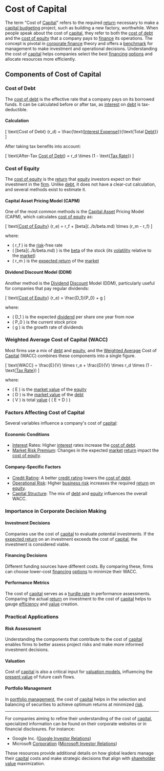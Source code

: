 # Cost of Capital

The term "Cost of [Capital](../c/capital.md)" refers to the required [return](../r/return.md) necessary to make a [capital budgeting](../c/capital_budgeting.md) project, such as building a new factory, worthwhile. When people speak about the cost of [capital](../c/capital.md), they refer to both the [cost of debt](../c/cost_of_debt.md) and the [cost of equity](../c/cost_of_equity.md) that a company pays to [finance](../f/finance.md) its operations. The concept is pivotal in [corporate finance](../c/corporate_finance.md) theory and offers a [benchmark](../b/benchmark.md) for management to make investment and operational decisions. Understanding the cost of [capital](../c/capital.md) helps companies select the best [financing](../f/financing.md) [options](../o/options.md) and allocate resources more efficiently.

## Components of Cost of Capital

### Cost of Debt

The [cost of debt](../c/cost_of_debt.md) is the effective rate that a company pays on its borrowed funds. It can be calculated before or after tax, as [interest](../i/interest.md) on [debt](../d/debt.md) is tax-deductible.

#### Calculation

\[ \text{Cost of Debt} (r_d) = \frac{\text{[Interest Expense](../i/interest_expense.md)}}{\text{Total [Debt](../d/debt.md)}} \]

After taking tax benefits into account:

\[ \text{After-Tax [Cost of Debt](../c/cost_of_debt.md)} = r_d \times (1 - \text{[Tax Rate](../t/tax_rate.md)}) \]

### Cost of Equity

The [cost of equity](../c/cost_of_equity.md) is the [return](../r/return.md) that [equity](../e/equity.md) investors expect on their investment in the [firm](../f/firm.md). Unlike [debt](../d/debt.md), it does not have a clear-cut calculation, and several methods exist to estimate it.

#### Capital Asset Pricing Model (CAPM)

One of the most common methods is the [Capital Asset](../c/capital_asset.md) Pricing Model (CAPM), which calculates [cost of equity](../c/cost_of_equity.md) as:

\[ \text{[Cost of Equity](../c/cost_of_equity.md)} (r_e) = r_f + \[beta](../b/beta.md) \times (r_m - r_f) \]

where:
- \( r_f \) is the [risk](../r/risk.md)-free rate
- \( \[beta](../b/beta.md) \) is the [beta](../b/beta.md) of the stock (its [volatility](../v/volatility.md) relative to the [market](../m/market.md))
- \( r_m \) is the [expected return](../e/expected_return.md) of the [market](../m/market.md)

#### Dividend Discount Model (DDM)

Another method is the [Dividend](../d/dividend.md) [Discount](../d/discount.md) Model (DDM), particularly useful for companies that pay regular dividends:

\[ \text{[Cost of Equity](../c/cost_of_equity.md)} (r_e) = \frac{D_1}{P_0} + g \]

where:
- \( D_1 \) is the expected [dividend](../d/dividend.md) per share one year from now
- \( P_0 \) is the current stock price
- \( g \) is the growth rate of dividends

### Weighted Average Cost of Capital (WACC)

Most firms use a mix of [debt](../d/debt.md) and [equity](../e/equity.md), and the [Weighted Average](../w/weighted_average.md) Cost of [Capital](../c/capital.md) (WACC) combines these components into a single figure.

\[ \text{WACC} = \frac{E}{V} \times r_e + \frac{D}{V} \times r_d \times (1 - \text{[Tax Rate](../t/tax_rate.md)}) \]

where:
- \( E \) is the [market value](../m/market_value.md) of the [equity](../e/equity.md)
- \( D \) is the [market value](../m/market_value.md) of the [debt](../d/debt.md)
- \( V \) is total [value](../v/value.md) ( \( E + D \) )

### Factors Affecting Cost of Capital

Several variables influence a company's cost of [capital](../c/capital.md):

#### Economic Conditions

- [Interest](../i/interest.md) Rates: Higher [interest](../i/interest.md) rates increase the [cost of debt](../c/cost_of_debt.md).
- [Market Risk Premium](../m/market_risk_premium.md): Changes in the expected [market](../m/market.md) [return](../r/return.md) impact the [cost of equity](../c/cost_of_equity.md).

#### Company-Specific Factors

- [Credit Rating](../c/credit_rating.md): A better [credit rating](../c/credit_rating.md) lowers the [cost of debt](../c/cost_of_debt.md).
- [Operational Risk](../o/operational_risk.md): Higher [business risk](../b/business_risk.md) increases the required [return](../r/return.md) on [equity](../e/equity.md).
- [Capital Structure](../c/capital_structure.md): The mix of [debt](../d/debt.md) and [equity](../e/equity.md) influences the overall WACC.

### Importance in Corporate Decision Making

#### Investment Decisions

Companies use the cost of [capital](../c/capital.md) to evaluate potential investments. If the [expected return](../e/expected_return.md) on an investment exceeds the cost of [capital](../c/capital.md), the investment is considered viable.

#### Financing Decisions

Different funding sources have different costs. By comparing these, firms can choose lower-cost [financing](../f/financing.md) [options](../o/options.md) to minimize their WACC.

#### Performance Metrics

The cost of [capital](../c/capital.md) serves as a [hurdle rate](../h/hurdle_rate_in_trading.md) in performance assessments. Comparing the actual [return](../r/return.md) on investment to the cost of [capital](../c/capital.md) helps to gauge [efficiency](../e/efficiency.md) and [value](../v/value.md) creation.

### Practical Applications

#### Risk Assessment

Understanding the components that contribute to the cost of [capital](../c/capital.md) enables firms to better assess project risks and make more informed investment decisions.

#### Valuation

Cost of [capital](../c/capital.md) is also a critical input for [valuation models](../v/valuation_models.md), influencing the [present value](../p/present_value.md) of future cash flows.

#### Portfolio Management

In [portfolio management](../p/par.md), the cost of [capital](../c/capital.md) helps in the selection and balancing of securities to achieve optimum returns at minimized [risk](../r/risk.md).

---

For companies aiming to refine their understanding of the cost of [capital](../c/capital.md), specialized information can be found on their corporate websites or in financial disclosures. For instance:

- Google Inc. ([Google Investor Relations](https://abc.xyz/investor/))
- Microsoft [Corporation](../c/corporation.md) ([Microsoft Investor Relations](https://www.microsoft.com/en-us/Investor))

These resources provide additional details on how global leaders manage their [capital](../c/capital.md) costs and make strategic decisions that align with [shareholder value](../s/shareholder_value.md) maximization.